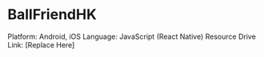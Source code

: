 # BallFriendHK

Platform: Android, iOS
Language: JavaScript (React Native)
Resource Drive Link: [Replace Here]

